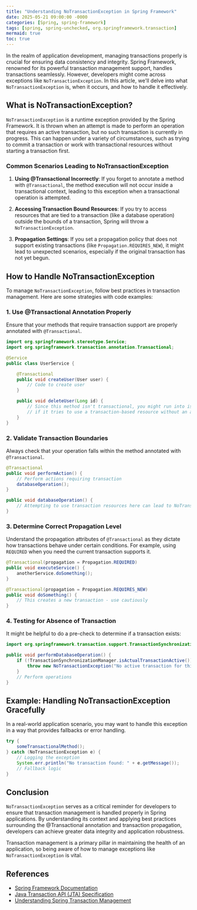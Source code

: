 ```yaml
---
title: "Understanding NoTransactionException in Spring Framework"
date: 2025-05-21 09:00:00 -0000
categories: [Spring, spring-framework]
tags: [spring, spring-unchecked, org.springframework.transaction]
mermaid: true
toc: true
---
```



In the realm of application development, managing transactions properly is crucial for ensuring data consistency and integrity. Spring Framework, renowned for its powerful transaction management support, handles transactions seamlessly. However, developers might come across exceptions like `NoTransactionException`. In this article, we'll delve into what `NoTransactionException` is, when it occurs, and how to handle it effectively.

## What is NoTransactionException?

`NoTransactionException` is a runtime exception provided by the Spring Framework. It is thrown when an attempt is made to perform an operation that requires an active transaction, but no such transaction is currently in progress. This can happen under a variety of circumstances, such as trying to commit a transaction or work with transactional resources without starting a transaction first.

### Common Scenarios Leading to NoTransactionException

1. **Using @Transactional Incorrectly**: If you forget to annotate a method with `@Transactional`, the method execution will not occur inside a transactional context, leading to this exception when a transactional operation is attempted.

2. **Accessing Transaction Bound Resources**: If you try to access resources that are tied to a transaction (like a database operation) outside the bounds of a transaction, Spring will throw a `NoTransactionException`.

3. **Propagation Settings**: If you set a propagation policy that does not support existing transactions (like `Propagation.REQUIRES_NEW`), it might lead to unexpected scenarios, especially if the original transaction has not yet begun.

## How to Handle NoTransactionException

To manage `NoTransactionException`, follow best practices in transaction management. Here are some strategies with code examples:

### 1. Use @Transactional Annotation Properly

Ensure that your methods that require transaction support are properly annotated with `@Transactional`.

```java
import org.springframework.stereotype.Service;
import org.springframework.transaction.annotation.Transactional;

@Service
public class UserService {

    @Transactional
    public void createUser(User user) {
        // Code to create user
    }

    public void deleteUser(Long id) {
        // Since this method isn't transactional, you might run into issues 
        // if it tries to use a transaction-based resource without an active transaction.
    }
}
```

### 2. Validate Transaction Boundaries

Always check that your operation falls within the method annotated with `@Transactional`. 

```java
@Transactional
public void performAction() {
    // Perform actions requiring transaction
    databaseOperation();
}

public void databaseOperation() {
    // Attempting to use transaction resources here can lead to NoTransactionException
}
```

### 3. Determine Correct Propagation Level

Understand the propagation attributes of `@Transactional` as they dictate how transactions behave under certain conditions. For example, using `REQUIRED` when you need the current transaction supports it.

```java
@Transactional(propagation = Propagation.REQUIRED)
public void executeService() {
    anotherService.doSomething();
}

@Transactional(propagation = Propagation.REQUIRES_NEW)
public void doSomething() {
    // This creates a new transaction - use cautiously
}
```

### 4. Testing for Absence of Transaction

It might be helpful to do a pre-check to determine if a transaction exists:

```java
import org.springframework.transaction.support.TransactionSynchronizationManager;

public void performDatabaseOperation() {
    if (!TransactionSynchronizationManager.isActualTransactionActive()) {
        throw new NoTransactionException("No active transaction for this operation!");
    }
    // Perform operations
}
```

## Example: Handling NoTransactionException Gracefully

In a real-world application scenario, you may want to handle this exception in a way that provides fallbacks or error handling.

```java
try {
    someTransactionalMethod();
} catch (NoTransactionException e) {
    // Logging the exception
    System.err.println("No transaction found: " + e.getMessage());
    // Fallback logic
}
```

## Conclusion

`NoTransactionException` serves as a critical reminder for developers to ensure that transaction management is handled properly in Spring applications. By understanding its context and applying best practices surrounding the @Transactional annotation and transaction propagation, developers can achieve greater data integrity and application robustness.

Transaction management is a primary pillar in maintaining the health of an application, so being aware of how to manage exceptions like `NoTransactionException` is vital.

## References

- [Spring Framework Documentation](https://docs.spring.io/spring-framework/docs/current/reference/html/data-access.html#transaction)
- [Java Transaction API (JTA) Specification](https://javax.transaction.java.net/)
- [Understanding Spring Transaction Management](https://spring.io/guides/gs/transaction-managing/)